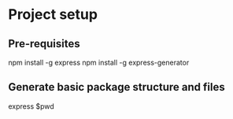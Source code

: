 # Project setup

## Pre-requisites

npm install -g express
npm install -g express-generator

## Generate basic package structure and files

express $pwd